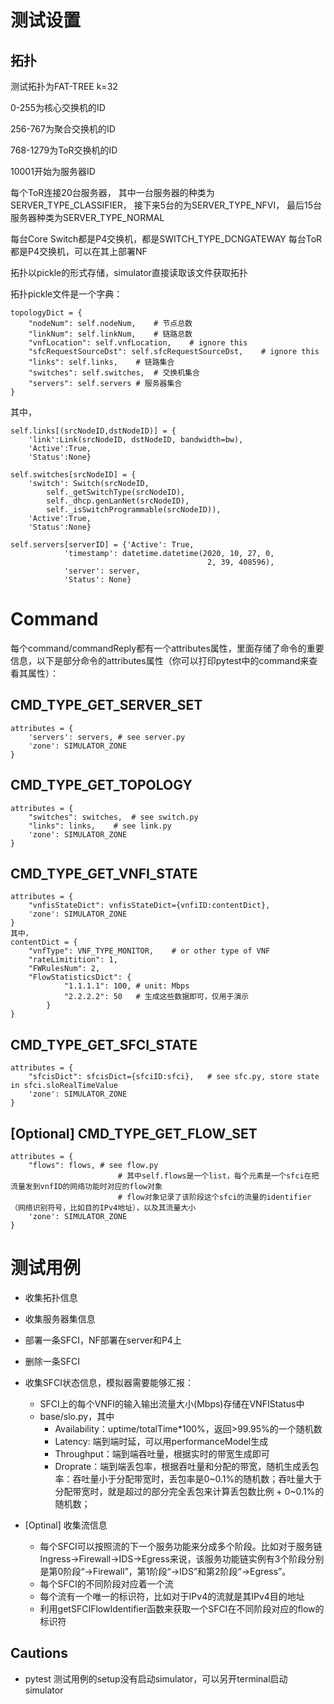 # 测试设置

## 拓扑
测试拓扑为FAT-TREE k=32

0-255为核心交换机的ID

256-767为聚合交换机的ID

768-1279为ToR交换机的ID

10001开始为服务器ID

每个ToR连接20台服务器，
其中一台服务器的种类为SERVER_TYPE_CLASSIFIER，
接下来5台的为SERVER_TYPE_NFVI，
最后15台服务器种类为SERVER_TYPE_NORMAL

每台Core Switch都是P4交换机，都是SWITCH_TYPE_DCNGATEWAY
每台ToR都是P4交换机，可以在其上部署NF

拓扑以pickle的形式存储，simulator直接读取该文件获取拓扑

拓扑pickle文件是一个字典：
```
topologyDict = {
    "nodeNum": self.nodeNum,    # 节点总数
    "linkNum": self.linkNum,    # 链路总数
    "vnfLocation": self.vnfLocation,    # ignore this
    "sfcRequestSourceDst": self.sfcRequestSourceDst,    # ignore this
    "links": self.links,    # 链路集合
    "switches": self.switches,  # 交换机集合
    "servers": self.servers # 服务器集合
}
```

其中，
```
self.links[(srcNodeID,dstNodeID)] = {
    'link':Link(srcNodeID, dstNodeID, bandwidth=bw),
    'Active':True,
    'Status':None}
```

```
self.switches[srcNodeID] = {
    'switch': Switch(srcNodeID,
        self._getSwitchType(srcNodeID),
        self._dhcp.genLanNet(srcNodeID),
        self._isSwitchProgrammable(srcNodeID)),
    'Active':True,
    'Status':None}
```

```
self.servers[serverID] = {'Active': True,
            'timestamp': datetime.datetime(2020, 10, 27, 0,
                                            2, 39, 408596),
            'server': server,
            'Status': None}
```


# Command
每个command/commandReply都有一个attributes属性，里面存储了命令的重要信息，以下是部分命令的attributes属性（你可以打印pytest中的command来查看其属性）：

## CMD_TYPE_GET_SERVER_SET
```
attributes = {
    'servers': servers, # see server.py
    'zone': SIMULATOR_ZONE
}    
```

## CMD_TYPE_GET_TOPOLOGY
```
attributes = {
    "switches": switches,  # see switch.py
    "links": links,    # see link.py
    'zone': SIMULATOR_ZONE
}
```

## CMD_TYPE_GET_VNFI_STATE
```
attributes = {
    "vnfisStateDict": vnfisStateDict={vnfiID:contentDict},
    'zone': SIMULATOR_ZONE
}
其中，
contentDict = {
    "vnfType": VNF_TYPE_MONITOR,    # or other type of VNF
    "rateLimitition": 1,
    "FWRulesNum": 2,
    "FlowStatisticsDict": {
            "1.1.1.1": 100, # unit: Mbps
            "2.2.2.2": 50   # 生成这些数据即可，仅用于演示
        }
}
```

## CMD_TYPE_GET_SFCI_STATE
```
attributes = {
    "sfcisDict": sfcisDict={sfciID:sfci},   # see sfc.py, store state in sfci.sloRealTimeValue
    'zone': SIMULATOR_ZONE
}
```

## [Optional] CMD_TYPE_GET_FLOW_SET
```
attributes = {
    "flows": flows, # see flow.py
                        # 其中self.flows是一个list，每个元素是一个sfci在把流量发到vnfID的网络功能时对应的flow对象
                        # flow对象记录了该阶段这个sfci的流量的identifier（网络识别符号，比如目的IPv4地址），以及其流量大小
    'zone': SIMULATOR_ZONE
}
```

# 测试用例

* 收集拓扑信息

* 收集服务器集信息

* 部署一条SFCI，NF部署在server和P4上

* 删除一条SFCI

* 收集SFCI状态信息，模拟器需要能够汇报：
    * SFCI上的每个VNFI的输入输出流量大小(Mbps)存储在VNFIStatus中
    * base/slo.py，其中
        * Availability：uptime/totalTime*100%，返回>99.95%的一个随机数
        * Latency: 端到端时延，可以用performanceModel生成
        * Throughput：端到端吞吐量，根据实时的带宽生成即可
        * Droprate：端到端丢包率，根据吞吐量和分配的带宽，随机生成丢包率：吞吐量小于分配带宽时，丢包率是0~0.1%的随机数；吞吐量大于分配带宽时，就是超过的部分完全丢包来计算丢包数比例 + 0~0.1%的随机数；

* [Optinal] 收集流信息
    * 每个SFCI可以按照流的下一个服务功能来分成多个阶段。比如对于服务链Ingress->Firewall->IDS->Egress来说，该服务功能链实例有3个阶段分别是第0阶段“->Firewall”，第1阶段“->IDS”和第2阶段“->Egress”。
    * 每个SFCI的不同阶段对应着一个流
    * 每个流有一个唯一的标识符，比如对于IPv4的流就是其IPv4目的地址
    * 利用getSFCIFlowIdentifier函数来获取一个SFCI在不同阶段对应的flow的标识符

## Cautions
* pytest 测试用例的setup没有启动simulator，可以另开terminal启动simulator
